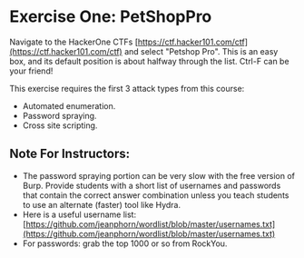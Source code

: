 # Exercise One: PetShopPro

Navigate to the HackerOne CTFs [https://ctf.hacker101.com/ctf](https://ctf.hacker101.com/ctf) and select "Petshop Pro". This is an easy box, and its default position is about halfway through the list. Ctrl-F can be your friend!

This exercise requires the first 3 attack types from this course:

* Automated enumeration.
* Password spraying.
* Cross site scripting.

## Note For Instructors:

* The password spraying portion can be very slow with the free version of Burp. Provide students with a short list of usernames and passwords that contain the correct answer combination unless you teach students to use an alternate (faster) tool like Hydra.
* Here is a useful username list: [https://github.com/jeanphorn/wordlist/blob/master/usernames.txt](https://github.com/jeanphorn/wordlist/blob/master/usernames.txt)
* For passwords: grab the top 1000 or so from RockYou.

